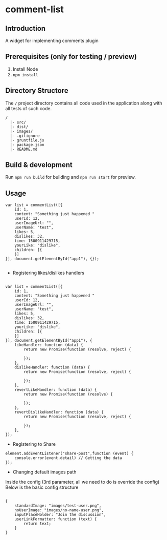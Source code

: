 # comment-list

## Introduction

A widget for implementing comments plugin

## Prerequisites (only for testing / preview)

1. Install Node
2. ```npm install```
 
## Directory Structore

The `/` project directory contains all code used in the application along with all tests of such code.
```
/
  |- src/
  |- dist/
  |- images/
  |- .gitignore
  |- gruntfile.js
  |- package.json
  |- README.md

```

## Build & development

Run `npm run build` for building and `npm run start` for preview.

## Usage
```
var list = commentList([{
    id: 1,
    content: "Something just happened "
    userId: 12,
    userImageUrl: "",
    userName: "test",
    likes: 5,
    dislikes: 32,
    time: 1500911429715,
    yourLike: "dislike",
    children: [{
    }]
}], document.getElementById("app1"), {});
         
```

- Registering likes/dislikes handlers
```

var list = commentList([{
    id: 1,
    content: "Something just happened "
    userId: 12,
    userImageUrl: "",
    userName: "test",
    likes: 5,
    dislikes: 32,
    time: 1500911429715,
    yourLike: "dislike",
    children: [{
    }]
}], document.getElementById("app1"), {
    likeHandler: function (data) {
        return new Promise(function (resolve, reject) {
            
        });
    },
    dislikeHandler: function (data) {
        return new Promise(function (resolve, reject) {
            
        });
    },
    revertLikeHandler: function (data) {
        return new Promise(function (resolve) {
            
        });
    },
    revertDislikeHandler: function (data) {
        return new Promise(function (resolve, reject) {
            
        });
    },
});

```

- Registering to Share

```
element.addEventListener("share-post",function (event) {
    console.error(event.detail) // Getting the data
});
```

- Changing default images path

Inside the config (3rd parameter, all we need to do is override the config)
Below is the basic config structure

```

{
    standardImage: "images/test-user.png",
    noUserImage: "images/no-name-user.png",
    inputPlaceHolder: "Join the discussion",
    userLinkFormatter: function (text) {
        return text;
    }
}

```
